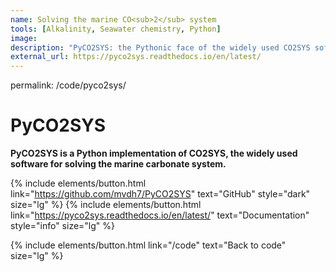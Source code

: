 ```yaml
---
name: Solving the marine CO<sub>2</sub> system
tools: [Alkalinity, Seawater chemistry, Python]
image:
description: "PyCO2SYS: the Pythonic face of the widely used CO2SYS software."
external_url: https://pyco2sys.readthedocs.io/en/latest/
---
```


permalink: /code/pyco2sys/

# **PyCO2SYS**

**PyCO2SYS is a Python implementation of CO2SYS, the widely used software for solving the marine carbonate system.**

{% include elements/button.html link="https://github.com/mvdh7/PyCO2SYS" text="GitHub" style="dark" size="lg" %}
{% include elements/button.html link="https://pyco2sys.readthedocs.io/en/latest/" text="Documentation" style="info" size="lg" %}

<p class="text-center">{% include elements/button.html link="/code" text="Back to code" size="lg" %}</p>
